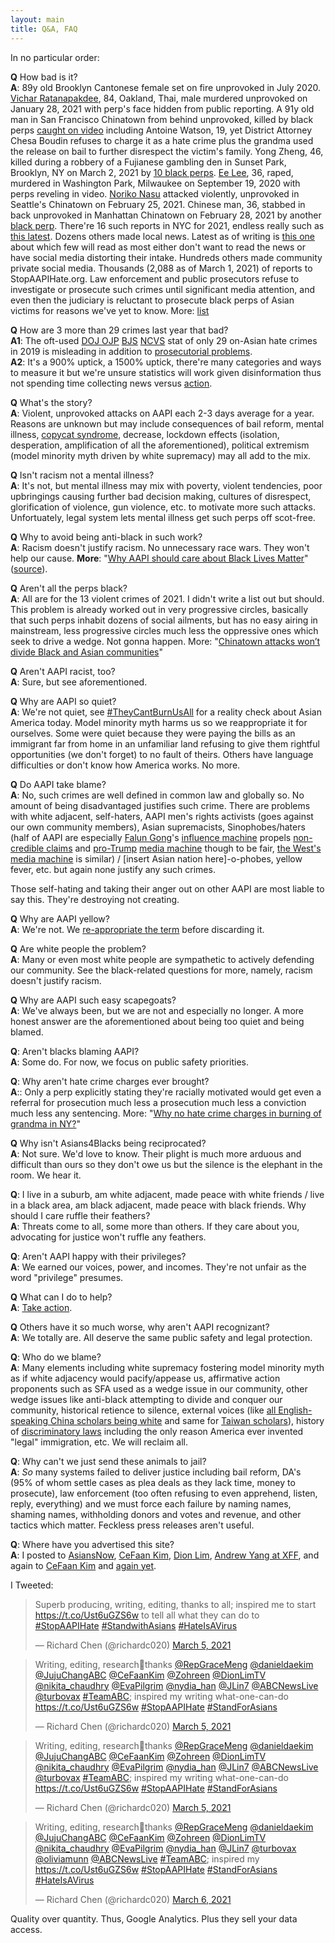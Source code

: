 ```yaml
---
layout: main
title: Q&A, FAQ
---
```


In no particular order:

**Q** How bad is it?  
**A**: 89y old Brooklyn Cantonese female set on fire unprovoked in July 2020. [Vichar Ratanapakdee](//en.wikipedia.org/wiki/Murder_of_Vicha_Ratanapakdee), 84, Oakland, Thai, male murdered unprovoked on January 28, 2021 with perp's face hidden from public reporting. A 91y old man in San Francisco Chinatown from behind unprovoked, killed by black perps [caught on video](//twitter.com/DionLimTV/status/1356098895604895745) including Antoine Watson, 19, yet District Attorney Chesa Boudin refuses to charge it as a hate crime plus the grandma used the release on bail to further disrespect the victim's family. Yong Zheng, 46, killed during a robbery of a Fujianese gambling den in Sunset Park, Brooklyn, NY on March 2, 2021 by [10 black perps](//nydailynews.com/new-york/nyc-crime/ny-stabbing-screwdriver-brooklyn-gambling-den-accomplices-20210302-fdxs5lfl5jcxxnspz5bkiupitq-story.html). [Ee Lee](//en.wikipedia.org/wiki/Murder_of_Ee_Lee), 36, raped, murdered in Washington Park, Milwaukee on September 19, 2020 with perps reveling in video. [Noriko Nasu](//kiro7.com/news/local/northshore-educator-seriously-injured-possible-hate-crime-attack/264KWNL3VBE5RB2KVMH6FE3H5U) attacked violently, unprovoked in Seattle's Chinatown on February 25, 2021. Chinese man, 36, stabbed in back unprovoked in Manhattan Chinatown on February 28, 2021 by another [black perp](//nextshark.com/chinatown-asian-man-stabbing-new-york/). There're 16 such reports in NYC for 2021, endless really such as [this latest](//twitter.com/CeFaanKim/status/1367168575098802182). Dozens others made local news. Latest as of writing is [this one](//abc7news.com/video-shows-attack-on-older-asian-man-in-sf-laundromat/10386627) about which few will read as most either don't want to read the news or have social media distorting their intake. Hundreds others made community private social media. Thousands (2,088 as of March 1, 2021) of reports to StopAAPIHate.org. Law enforcement and public prosecutors refuse to investigate or prosecute such crimes until significant media attention, and even then the judiciary is reluctant to prosecute black perps of Asian victims for reasons we've yet to know.
More: [list](//en.wikipedia.org/wiki/List_of_incidents_of_xenophobia_and_racism_related_to_the_COVID-19_pandemic#United_States)


**Q** How are 3 more than 29 crimes last year that bad?  
**A1**: The oft-used [DOJ OJP](//ojp.gov) [BJS](//bjs.gov) [NCVS](//bjs.gov/index.cfm?ty=tp&tid=91) stat of only 29 on-Asian hate crimes in 2019 is misleading in addition to [prosecutorial problems](#prosection).  
**A2**: It's a 900% uptick, a 1500% uptick, there're many categories and ways to measure it but we're unsure statistics will work given disinformation thus not spending time collecting news versus [action](/).


**Q** What's the story?  
**A**: Violent, unprovoked attacks on AAPI each 2-3 days average for a year. Reasons are unknown but may include consequences of bail reform, mental illness, [copycat syndrome](//www.quora.com/What-is-a-copycat-syndrome), decrease, lockdown effects (isolation, desperation, amplification of all the aforementioned), political extremism (model minority myth driven by white supremacy) may all add to the mix.

**Q** Isn't racism not a mental illness?  
**A**: It's not, but mental illness may mix with poverty, violent tendencies, poor upbringings causing further bad decision making, cultures of disrespect, glorification of violence, gun violence, etc. to motivate more such attacks. Unfortuately, legal system lets mental illness get such perps off scot-free.


**Q** Why to avoid being anti-black in such work?  
**A**: Racism doesn't justify racism. No unnecessary race wars. They won't help our cause.
**More**: "[Why AAPI should care about Black Lives Matter](//www.dukechronicle.com/article/2020/06/why-asian-americans-should-care-about-black-lives-matter)" ([source](//facebook.com/groups/asiansnow/permalink/4123151214384498)).


**Q** Aren't all the perps black?  
**A**: All are for the 13 violent crimes of 2021. I didn't write a list out but should. This problem is already worked out in very progressive circles, basically that such perps inhabit dozens of social ailments, but has no easy airing in mainstream, less progressive circles much less the oppressive ones which seek to drive a wedge. Not gonna happen.
More: "[Chinatown attacks won’t divide Black and Asian communities](//www.mercurynews.com/2021/03/03/opinion-chinatown-attacks-wont-divide-black-and-asian-communities/amp/)"


**Q** Aren't AAPI racist, too?  
**A**: Sure, but see aforementioned.


**Q** Why are AAPI so quiet?  
**A**: We're not quiet, see [#TheyCantBurnUsAll](//twitter.com/theycantburnusall) for a reality check about Asian America today. Model minority myth harms us so we reappropriate it for ourselves. Some were quiet because they were paying the bills as an immigrant far from home in an unfamiliar land refusing to give them rightful opportunities (we don't forget) to no fault of theirs. Others have language difficulties or don't know how America works. No more.


**Q** Do AAPI take blame?  
**A**: No, such crimes are well defined in common law and globally so. No amount of being disadvantaged justifies such crime. There are problems with white adjacent, self-haters, AAPI men's rights activists (goes against our own community members), Asian supremacists, Sinophobes/haters (half of AAPI are especially [Falun Gong](//t.co/anWr1FwZpk)'s [influence machine](//t.co/Uw6qcsUsUp) propels [non-credible claims](//t.co/t0kek6t0Gv) and [pro-Trump](//t.co/t1LPIOmv22) [media machine](//t.co/I1VR8i3jQP) though to be fair, [the West's media machine](//www.youtube.com/watch?v=hjF4GFJMRpY) is similar) / [insert Asian nation here]-o-phobes, yellow fever, etc. but again none justify any such crimes.

Those self-hating and taking their anger out on other AAPI are most liable to say this. They're destroying not creating.

**Q** Why are AAPI yellow?  
**A**: We're not. We [re-appropriate the term](//t.co/RD7IRrTc9z) before discarding it.

**Q** Are white people the problem?  
**A**: Many or even most white people are sympathetic to actively defending our community. See the black-related questions for more, namely, racism doesn't justify racism.

**Q** Why are AAPI such easy scapegoats?  
**A**: We've always been, but we are not and especially no longer. A more honest answer are the aforementioned about being too quiet and being blamed.

**Q**: Aren't blacks blaming AAPI?  
**A**: Some do. For now, we focus on public safety priorities.

**Q**: Why aren't hate crime charges ever brought?  
**A**:: Only a perp explicitly stating they're racially motivated would get even a referral for prosecution much less a prosecution much less a conviction much less any sentencing.
More: "[Why no hate crime charges in burning of grandma in NY?](//asamnews.com/2020/10/24/why-some-crimes-against-asian-americans-are-not-designated-hate-crimes)"

**Q** Why isn't Asians4Blacks being reciprocated?  
**A**: Not sure. We'd love to know. Their plight is much more arduous and difficult than ours so they don't owe us but the silence is the elephant in the room. We hear it.

**Q**: I live in a suburb, am white adjacent, made peace with white friends / live in a black area, am black adjacent, made peace with black friends. Why should I care ruffle their feathers?  
**A**: Threats come to all, some more than others. If they care about you, advocating for justice won't ruffle any feathers.

**Q**: Aren't AAPI happy with their privileges?  
**A**: We earned our voices, power, and incomes. They're not unfair as the word "privilege" presumes.


**Q** What can I do to help?  
**A**: [Take action](/).


**Q** Others have it so much worse, why aren't AAPI recognizant?  
**A**: We totally are. All deserve the same public safety and legal protection.


**Q**: Who do we blame?  
**A**: Many elements including white supremacy fostering model minority myth as if white adjacency would pacify/appease us, affirmative action proponents such as SFA used as a wedge issue in our community, other wedge issues like anti-black attempting to divide and conquer our community, historical retience to silence, external voices (like [all English-speaking China scholars being white](//twitter.com/carlzha/status/1188276177447710721) and same for [Taiwan scholars](//twitter.com/StoriesByEli/status/1316380994291859456)), history of [discriminatory laws](//en.wikipedia.org/wiki/Chinese_Exclusion_Act) including the only reason America ever invented "legal" immigration, etc. We will reclaim all.


**Q**: Why can't we just send these animals to jail?  
**A**: _So_ many systems failed to deliver justice including bail reform, DA's (95% of whom settle cases as plea deals as they lack time, money to prosecute), law enforcement (too often refusing to even apprehend, listen, reply, everything) and we must force each failure by naming names, shaming names, withholding donors and votes and revenue, and other tactics which matter. Feckless press releases aren't useful.


**Q**: Where have you advertised this site?  
**A**: I posted to [AsiansNow](//facebook.com/groups/asiansnow/permalink/3175347062498256/), [CeFaan Kim](//facebook.com/CeFaanKimTV/posts/1618634198331654), [Dion Lim](//facebook.com/DionLimTV/posts/3730814446994126), [Andrew Yang at XFF](//facebook.com/andrewyang2021/posts/1405749266431033), and again to [CeFaan Kim](//facebook.com/CeFaanKimTV/posts/1619437188251355) and [again yet](//facebook.com/CeFaanKimTV/posts/1618106261717781).

I Tweeted:

<blockquote class="twitter-tweet"><p lang="en" dir="ltr">Superb producing, writing, editing, thanks to all; inspired me to start <a href="https://t.co/Ust6uGZS6w">https://t.co/Ust6uGZS6w</a> to tell all what they can do to <a href="https://twitter.com/hashtag/StopAAPIHate?src=hash&amp;ref_src=twsrc%5Etfw">#StopAAPIHate</a> <a href="https://twitter.com/hashtag/StandwithAsians?src=hash&amp;ref_src=twsrc%5Etfw">#StandwithAsians</a> <a href="https://twitter.com/hashtag/HateIsAVirus?src=hash&amp;ref_src=twsrc%5Etfw">#HateIsAVirus</a></p>&mdash; Richard Chen (@richardc020) <a href="https://twitter.com/richardc020/status/1367648873515253766?ref_src=twsrc%5Etfw">March 5, 2021</a></blockquote> <script async src="https://platform.twitter.com/widgets.js" charset="utf-8"></script>

<blockquote class="twitter-tweet"><p lang="en" dir="ltr">Writing, editing, research👏thanks <a href="https://twitter.com/RepGraceMeng?ref_src=twsrc%5Etfw">@RepGraceMeng</a> <a href="https://twitter.com/danieldaekim?ref_src=twsrc%5Etfw">@danieldaekim</a> <a href="https://twitter.com/JujuChangABC?ref_src=twsrc%5Etfw">@JujuChangABC</a> <a href="https://twitter.com/CeFaanKim?ref_src=twsrc%5Etfw">@CeFaanKim</a> <a href="https://twitter.com/Zohreen?ref_src=twsrc%5Etfw">@Zohreen</a> <a href="https://twitter.com/DionLimTV?ref_src=twsrc%5Etfw">@DionLimTV</a> <a href="https://twitter.com/nikita_chaudhry?ref_src=twsrc%5Etfw">@nikita_chaudhry</a> <a href="https://twitter.com/EvaPilgrim?ref_src=twsrc%5Etfw">@EvaPilgrim</a> <a href="https://twitter.com/nydia_han?ref_src=twsrc%5Etfw">@nydia_han</a> <a href="https://twitter.com/JLin7?ref_src=twsrc%5Etfw">@JLin7</a> <a href="https://twitter.com/ABCNewsLive?ref_src=twsrc%5Etfw">@ABCNewsLive</a> <a href="https://twitter.com/turbovax?ref_src=twsrc%5Etfw">@turbovax</a> <a href="https://twitter.com/hashtag/TeamABC?src=hash&amp;ref_src=twsrc%5Etfw">#TeamABC</a>; inspired my writing what-one-can-do <a href="https://t.co/Ust6uGZS6w">https://t.co/Ust6uGZS6w</a> <a href="https://twitter.com/hashtag/StopAAPIHate?src=hash&amp;ref_src=twsrc%5Etfw">#StopAAPIHate</a> <a href="https://twitter.com/hashtag/StandForAsians?src=hash&amp;ref_src=twsrc%5Etfw">#StandForAsians</a></p>&mdash; Richard Chen (@richardc020) <a href="https://twitter.com/richardc020/status/1367933832339611648?ref_src=twsrc%5Etfw">March 5, 2021</a></blockquote> <script async src="https://platform.twitter.com/widgets.js" charset="utf-8"></script>

<blockquote class="twitter-tweet"><p lang="en" dir="ltr">Writing, editing, research👏thanks <a href="https://twitter.com/RepGraceMeng?ref_src=twsrc%5Etfw">@RepGraceMeng</a> <a href="https://twitter.com/danieldaekim?ref_src=twsrc%5Etfw">@danieldaekim</a> <a href="https://twitter.com/JujuChangABC?ref_src=twsrc%5Etfw">@JujuChangABC</a> <a href="https://twitter.com/CeFaanKim?ref_src=twsrc%5Etfw">@CeFaanKim</a> <a href="https://twitter.com/Zohreen?ref_src=twsrc%5Etfw">@Zohreen</a> <a href="https://twitter.com/DionLimTV?ref_src=twsrc%5Etfw">@DionLimTV</a> <a href="https://twitter.com/nikita_chaudhry?ref_src=twsrc%5Etfw">@nikita_chaudhry</a> <a href="https://twitter.com/EvaPilgrim?ref_src=twsrc%5Etfw">@EvaPilgrim</a> <a href="https://twitter.com/nydia_han?ref_src=twsrc%5Etfw">@nydia_han</a> <a href="https://twitter.com/JLin7?ref_src=twsrc%5Etfw">@JLin7</a> <a href="https://twitter.com/ABCNewsLive?ref_src=twsrc%5Etfw">@ABCNewsLive</a> <a href="https://twitter.com/turbovax?ref_src=twsrc%5Etfw">@turbovax</a> <a href="https://twitter.com/hashtag/TeamABC?src=hash&amp;ref_src=twsrc%5Etfw">#TeamABC</a>; inspired my writing what-one-can-do <a href="https://t.co/Ust6uGZS6w">https://t.co/Ust6uGZS6w</a> <a href="https://twitter.com/hashtag/StopAAPIHate?src=hash&amp;ref_src=twsrc%5Etfw">#StopAAPIHate</a> <a href="https://twitter.com/hashtag/StandForAsians?src=hash&amp;ref_src=twsrc%5Etfw">#StandForAsians</a></p>&mdash; Richard Chen (@richardc020) <a href="https://twitter.com/richardc020/status/1367934275270639619?ref_src=twsrc%5Etfw">March 5, 2021</a></blockquote> <script async src="https://platform.twitter.com/widgets.js" charset="utf-8"></script>

<blockquote class="twitter-tweet"><p lang="en" dir="ltr">Writing, editing, research👏thanks <a href="https://twitter.com/RepGraceMeng?ref_src=twsrc%5Etfw">@RepGraceMeng</a> <a href="https://twitter.com/danieldaekim?ref_src=twsrc%5Etfw">@danieldaekim</a> <a href="https://twitter.com/JujuChangABC?ref_src=twsrc%5Etfw">@JujuChangABC</a> <a href="https://twitter.com/CeFaanKim?ref_src=twsrc%5Etfw">@CeFaanKim</a> <a href="https://twitter.com/Zohreen?ref_src=twsrc%5Etfw">@Zohreen</a> <a href="https://twitter.com/DionLimTV?ref_src=twsrc%5Etfw">@DionLimTV</a> <a href="https://twitter.com/nikita_chaudhry?ref_src=twsrc%5Etfw">@nikita_chaudhry</a> <a href="https://twitter.com/EvaPilgrim?ref_src=twsrc%5Etfw">@EvaPilgrim</a> <a href="https://twitter.com/nydia_han?ref_src=twsrc%5Etfw">@nydia_han</a> <a href="https://twitter.com/JLin7?ref_src=twsrc%5Etfw">@JLin7</a> <a href="https://twitter.com/turbovax?ref_src=twsrc%5Etfw">@turbovax</a> <a href="https://twitter.com/oliviamunn?ref_src=twsrc%5Etfw">@oliviamunn</a> <a href="https://twitter.com/ABCNewsLive?ref_src=twsrc%5Etfw">@ABCNewsLive</a> <a href="https://twitter.com/hashtag/TeamABC?src=hash&amp;ref_src=twsrc%5Etfw">#TeamABC</a>; inspired my <a href="https://t.co/Ust6uGZS6w">https://t.co/Ust6uGZS6w</a> <a href="https://twitter.com/hashtag/StopAAPIHate?src=hash&amp;ref_src=twsrc%5Etfw">#StopAAPIHate</a> <a href="https://twitter.com/hashtag/StandForAsians?src=hash&amp;ref_src=twsrc%5Etfw">#StandForAsians</a> <a href="https://twitter.com/hashtag/HateIsAVirus?src=hash&amp;ref_src=twsrc%5Etfw">#HateIsAVirus</a></p>&mdash; Richard Chen (@richardc020) <a href="https://twitter.com/richardc020/status/1368138579793305605?ref_src=twsrc%5Etfw">March 6, 2021</a></blockquote> <script async src="https://platform.twitter.com/widgets.js" charset="utf-8"></script>

Quality over quantity. Thus, Google Analytics. Plus they sell your data access.
